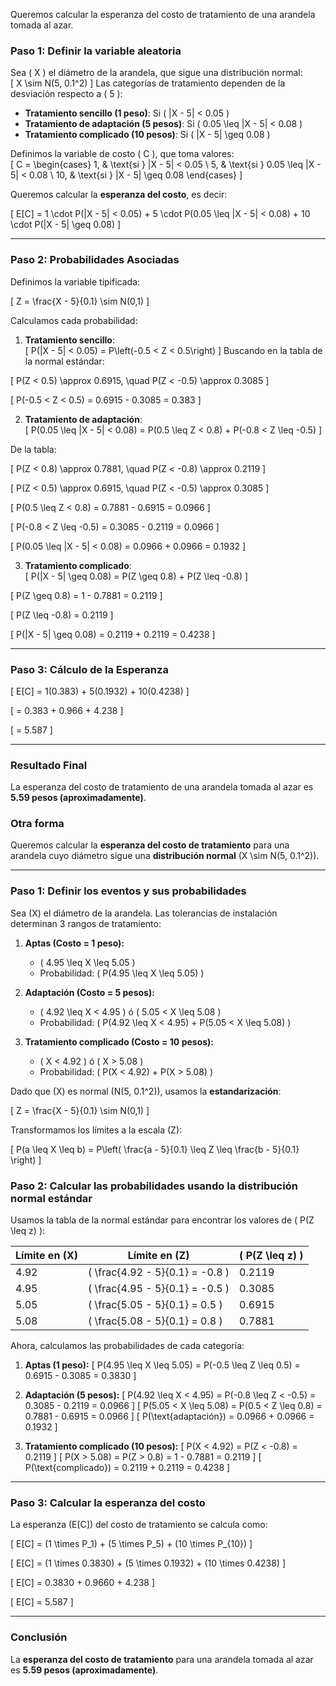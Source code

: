 Queremos calcular la esperanza del costo de tratamiento de una arandela tomada al azar.  

### **Paso 1: Definir la variable aleatoria**  
Sea \( X \) el diámetro de la arandela, que sigue una distribución normal:  
\[
X \sim N(5, 0.1^2)
\]
Las categorías de tratamiento dependen de la desviación respecto a \( 5 \):

- **Tratamiento sencillo (1 peso)**: Si \( |X - 5| < 0.05 \)  
- **Tratamiento de adaptación (5 pesos)**: Si \( 0.05 \leq |X - 5| < 0.08 \)  
- **Tratamiento complicado (10 pesos)**: Si \( |X - 5| \geq 0.08 \)  

Definimos la variable de costo \( C \), que toma valores:  
\[
C =
\begin{cases}
1, & \text{si } |X - 5| < 0.05 \\
5, & \text{si } 0.05 \leq |X - 5| < 0.08 \\
10, & \text{si } |X - 5| \geq 0.08
\end{cases}
\]

Queremos calcular la **esperanza del costo**, es decir:

\[
E[C] = 1 \cdot P(|X - 5| < 0.05) + 5 \cdot P(0.05 \leq |X - 5| < 0.08) + 10 \cdot P(|X - 5| \geq 0.08)
\]

---

### **Paso 2: Probabilidades Asociadas**
Definimos la variable tipificada:

\[
Z = \frac{X - 5}{0.1} \sim N(0,1)
\]

Calculamos cada probabilidad:

1. **Tratamiento sencillo**:  
\[
P(|X - 5| < 0.05) = P\left(-0.5 < Z < 0.5\right)
\]
Buscando en la tabla de la normal estándar:

\[
P(Z < 0.5) \approx 0.6915, \quad P(Z < -0.5) \approx 0.3085
\]

\[
P(-0.5 < Z < 0.5) = 0.6915 - 0.3085 = 0.383
\]

2. **Tratamiento de adaptación**:  
\[
P(0.05 \leq |X - 5| < 0.08) = P(0.5 \leq Z < 0.8) + P(-0.8 < Z \leq -0.5)
\]

De la tabla:

\[
P(Z < 0.8) \approx 0.7881, \quad P(Z < -0.8) \approx 0.2119
\]

\[
P(Z < 0.5) \approx 0.6915, \quad P(Z < -0.5) \approx 0.3085
\]

\[
P(0.5 \leq Z < 0.8) = 0.7881 - 0.6915 = 0.0966
\]

\[
P(-0.8 < Z \leq -0.5) = 0.3085 - 0.2119 = 0.0966
\]

\[
P(0.05 \leq |X - 5| < 0.08) = 0.0966 + 0.0966 = 0.1932
\]

3. **Tratamiento complicado**:  
\[
P(|X - 5| \geq 0.08) = P(Z \geq 0.8) + P(Z \leq -0.8)
\]

\[
P(Z \geq 0.8) = 1 - 0.7881 = 0.2119
\]

\[
P(Z \leq -0.8) = 0.2119
\]

\[
P(|X - 5| \geq 0.08) = 0.2119 + 0.2119 = 0.4238
\]

---

### **Paso 3: Cálculo de la Esperanza**
\[
E[C] = 1(0.383) + 5(0.1932) + 10(0.4238)
\]

\[
= 0.383 + 0.966 + 4.238
\]

\[
= 5.587
\]

---

### **Resultado Final**
La esperanza del costo de tratamiento de una arandela tomada al azar es **5.59 pesos (aproximadamente)**.

### Otra forma 
Queremos calcular la **esperanza del costo de tratamiento** para una arandela cuyo diámetro sigue una **distribución normal** \(X \sim N(5, 0.1^2)\).

---

### **Paso 1: Definir los eventos y sus probabilidades**
Sea \(X\) el diámetro de la arandela. Las tolerancias de instalación determinan 3 rangos de tratamiento:

1. **Aptas (Costo = 1 peso):**  
   - \( 4.95 \leq X \leq 5.05 \)
   - Probabilidad: \( P(4.95 \leq X \leq 5.05) \)

2. **Adaptación (Costo = 5 pesos):**  
   - \( 4.92 \leq X < 4.95 \) ó \( 5.05 < X \leq 5.08 \)
   - Probabilidad: \( P(4.92 \leq X < 4.95) + P(5.05 < X \leq 5.08) \)

3. **Tratamiento complicado (Costo = 10 pesos):**  
   - \( X < 4.92 \) ó \( X > 5.08 \)
   - Probabilidad: \( P(X < 4.92) + P(X > 5.08) \)

Dado que \(X\) es normal \(N(5, 0.1^2)\), usamos la **estandarización**:

\[
Z = \frac{X - 5}{0.1} \sim N(0,1)
\]

Transformamos los límites a la escala \(Z\):

\[
P(a \leq X \leq b) = P\left( \frac{a - 5}{0.1} \leq Z \leq \frac{b - 5}{0.1} \right)
\]

### **Paso 2: Calcular las probabilidades usando la distribución normal estándar**
Usamos la tabla de la normal estándar para encontrar los valores de \( P(Z \leq z) \):

| Límite en \(X\) | Límite en \(Z\) | \( P(Z \leq z) \) |
|-----------------|-----------------|-----------------|
| 4.92           | \( \frac{4.92 - 5}{0.1} = -0.8 \) | 0.2119 |
| 4.95           | \( \frac{4.95 - 5}{0.1} = -0.5 \) | 0.3085 |
| 5.05           | \( \frac{5.05 - 5}{0.1} = 0.5 \) | 0.6915 |
| 5.08           | \( \frac{5.08 - 5}{0.1} = 0.8 \) | 0.7881 |

Ahora, calculamos las probabilidades de cada categoría:

1. **Aptas (1 peso):**
   \[
   P(4.95 \leq X \leq 5.05) = P(-0.5 \leq Z \leq 0.5) = 0.6915 - 0.3085 = 0.3830
   \]

2. **Adaptación (5 pesos):**
   \[
   P(4.92 \leq X < 4.95) = P(-0.8 \leq Z < -0.5) = 0.3085 - 0.2119 = 0.0966
   \]
   \[
   P(5.05 < X \leq 5.08) = P(0.5 < Z \leq 0.8) = 0.7881 - 0.6915 = 0.0966
   \]
   \[
   P(\text{adaptación}) = 0.0966 + 0.0966 = 0.1932
   \]

3. **Tratamiento complicado (10 pesos):**
   \[
   P(X < 4.92) = P(Z < -0.8) = 0.2119
   \]
   \[
   P(X > 5.08) = P(Z > 0.8) = 1 - 0.7881 = 0.2119
   \]
   \[
   P(\text{complicado}) = 0.2119 + 0.2119 = 0.4238
   \]

---

### **Paso 3: Calcular la esperanza del costo**
La esperanza \(E[C]\) del costo de tratamiento se calcula como:

\[
E[C] = (1 \times P_1) + (5 \times P_5) + (10 \times P_{10})
\]

\[
E[C] = (1 \times 0.3830) + (5 \times 0.1932) + (10 \times 0.4238)
\]

\[
E[C] = 0.3830 + 0.9660 + 4.238
\]

\[
E[C] = 5.587
\]

---

### **Conclusión**
La **esperanza del costo de tratamiento** para una arandela tomada al azar es **5.59 pesos (aproximadamente)**.

